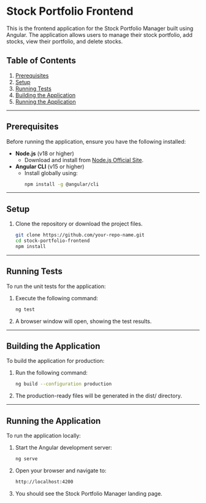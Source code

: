 # Stock Portfolio Frontend

This is the frontend application for the Stock Portfolio Manager built using Angular. The application allows users to manage their stock portfolio, add stocks, view their portfolio, and delete stocks.

## Table of Contents

1. [Prerequisites](#prerequisites)
2. [Setup](#setup)
3. [Running Tests](#running-tests)
4. [Building the Application](#building-the-application)
5. [Running the Application](#running-the-application)

---

## Prerequisites

Before running the application, ensure you have the following installed:

- **Node.js** (v18 or higher)
  - Download and install from [Node.js Official Site](https://nodejs.org/).
- **Angular CLI** (v15 or higher)
  - Install globally using:
    ```bash
    npm install -g @angular/cli
    ```

---

## Setup

1. Clone the repository or download the project files.
   ```bash
   git clone https://github.com/your-repo-name.git
   cd stock-portfolio-frontend
   npm install

---
## Running Tests

To run the unit tests for the application:

1. Execute the following command:
   ```bash
   ng test
   
2. A browser window will open, showing the test results.

---

## Building the Application
To build the application for production:

1. Run the following command:
   ```bash
   ng build --configuration production

2. The production-ready files will be generated in the dist/ directory.

---

## Running the Application
To run the application locally:

1. Start the Angular development server:
   ```bash
   ng serve

2. Open your browser and navigate to:
   ```bash
   http://localhost:4200

3. You should see the Stock Portfolio Manager landing page.
